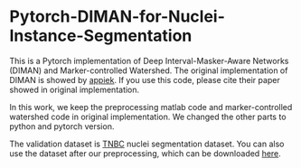 # Pytorch-DIMAN-for-Nuclei-Instance-Segmentation
This is a Pytorch implementation of Deep Interval-Masker-Aware Networks (DIMAN) and Marker-controlled Watershed. The original implementation of DIMAN is showed by [appiek](https://github.com/appiek/Nuclei_Segmentation_Experiments_Demo). If you use this code, please cite their paper showed in original implementation.

In this work, we keep the preprocessing matlab code and marker-controlled watershed code in original implementation. We changed the other parts to python and pytorch version.

The validation dataset is [TNBC](https://zenodo.org/record/1175282#.Xnk84G5uKhd) nuclei segmentation dataset. You can also use the dataset after our preprocessing, which can be downloaded [here](https://drive.google.com/file/d/16ajg19swFmvFqkH5sxsdoI3GX4aqjRB6/view?usp=sharing).
